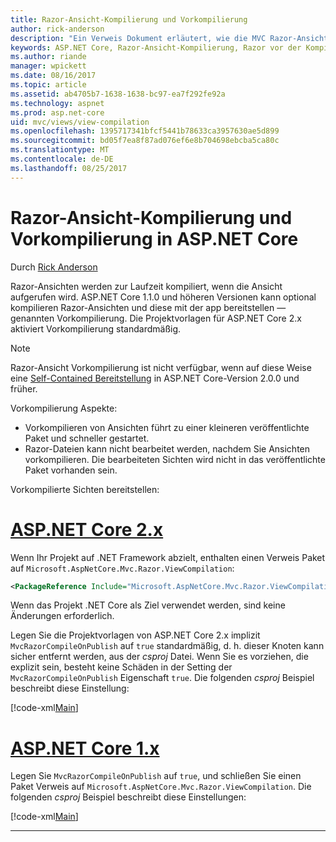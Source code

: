 ```yaml
---
title: Razor-Ansicht-Kompilierung und Vorkompilierung
author: rick-anderson
description: "Ein Verweis Dokument erläutert, wie die MVC Razor-Ansicht-Kompilierung und Vorkompilierung in ASP.NET Core-Anwendungen zu ermöglichen."
keywords: ASP.NET Core, Razor-Ansicht-Kompilierung, Razor vor der Kompilierung, Razor Vorkompilierung
ms.author: riande
manager: wpickett
ms.date: 08/16/2017
ms.topic: article
ms.assetid: ab4705b7-1638-1638-bc97-ea7f292fe92a
ms.technology: aspnet
ms.prod: asp.net-core
uid: mvc/views/view-compilation
ms.openlocfilehash: 1395717341bfcf5441b78633ca3957630ae5d899
ms.sourcegitcommit: bd05f7ea8f87ad076ef6e8b704698ebcba5ca80c
ms.translationtype: MT
ms.contentlocale: de-DE
ms.lasthandoff: 08/25/2017
---
```

# <a name="razor-view-compilation-and-precompilation-in-aspnet-core"></a>Razor-Ansicht-Kompilierung und Vorkompilierung in ASP.NET Core

Durch [Rick Anderson](https://twitter.com/RickAndMSFT)

Razor-Ansichten werden zur Laufzeit kompiliert, wenn die Ansicht aufgerufen wird. ASP.NET Core 1.1.0 und höheren Versionen kann optional kompilieren Razor-Ansichten und diese mit der app bereitstellen &mdash; genannten Vorkompilierung. Die Projektvorlagen für ASP.NET Core 2.x aktiviert Vorkompilierung standardmäßig.

> [!NOTE]
> Razor-Ansicht Vorkompilierung ist nicht verfügbar, wenn auf diese Weise eine [Self-Contained Bereitstellung](https://docs.microsoft.com/dotnet/core/deploying/#self-contained-deployments-scd) in ASP.NET Core-Version 2.0.0 und früher.

Vorkompilierung Aspekte:

* Vorkompilieren von Ansichten führt zu einer kleineren veröffentlichte Paket und schneller gestartet.
* Razor-Dateien kann nicht bearbeitet werden, nachdem Sie Ansichten vorkompilieren. Die bearbeiteten Sichten wird nicht in das veröffentlichte Paket vorhanden sein. 

Vorkompilierte Sichten bereitstellen:

# <a name="aspnet-core-2xtabaspnetcore2x"></a>[ASP.NET Core 2.x](#tab/aspnetcore2x)

Wenn Ihr Projekt auf .NET Framework abzielt, enthalten einen Verweis Paket auf `Microsoft.AspNetCore.Mvc.Razor.ViewCompilation`:

```xml
<PackageReference Include="Microsoft.AspNetCore.Mvc.Razor.ViewCompilation" Version="2.0.0" PrivateAssets="All" />
```

Wenn das Projekt .NET Core als Ziel verwendet werden, sind keine Änderungen erforderlich.

Legen Sie die Projektvorlagen von ASP.NET Core 2.x implizit `MvcRazorCompileOnPublish` auf `true` standardmäßig, d. h. dieser Knoten kann sicher entfernt werden, aus der *csproj* Datei. Wenn Sie es vorziehen, die explizit sein, besteht keine Schäden in der Setting der `MvcRazorCompileOnPublish` Eigenschaft `true`. Die folgenden *csproj* Beispiel beschreibt diese Einstellung:

[!code-xml[Main](view-compilation\sample\MvcRazorCompileOnPublish2.csproj?highlight=5)]

# <a name="aspnet-core-1xtabaspnetcore1x"></a>[ASP.NET Core 1.x](#tab/aspnetcore1x)

Legen Sie `MvcRazorCompileOnPublish` auf `true`, und schließen Sie einen Paket Verweis auf `Microsoft.AspNetCore.Mvc.Razor.ViewCompilation`. Die folgenden *csproj* Beispiel beschreibt diese Einstellungen:

[!code-xml[Main](view-compilation\sample\MvcRazorCompileOnPublish.csproj?highlight=5,12)]

---